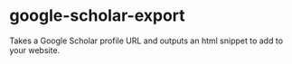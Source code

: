 # google-scholar-export
Takes a Google Scholar profile URL and outputs an html snippet to add to your website.
